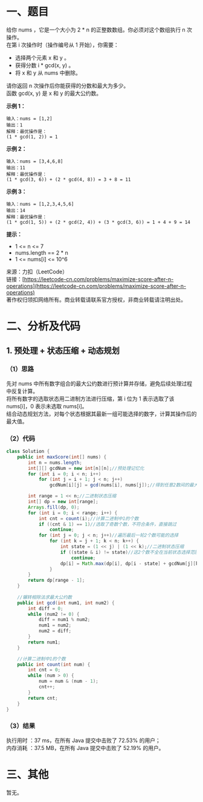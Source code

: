 # 一、题目
给你 nums ，它是一个大小为 2 * n 的正整数数组。你必须对这个数组执行 n 次操作。     
在第 i 次操作时（操作编号从 1 开始），你需要：     
- 选择两个元素 x 和 y 。
- 获得分数 i * gcd(x, y) 。
- 将 x 和 y 从 nums 中删除。
        
请你返回 n 次操作后你能获得的分数和最大为多少。      
函数 gcd(x, y) 是 x 和 y 的最大公约数。       
      
**示例 1：**      
```
输入：nums = [1,2]
输出：1
解释：最优操作是：
(1 * gcd(1, 2)) = 1
```
**示例 2：**    
```
输入：nums = [3,4,6,8]
输出：11
解释：最优操作是：
(1 * gcd(3, 6)) + (2 * gcd(4, 8)) = 3 + 8 = 11
```
**示例 3：**     
```
输入：nums = [1,2,3,4,5,6]
输出：14
解释：最优操作是：
(1 * gcd(1, 5)) + (2 * gcd(2, 4)) + (3 * gcd(3, 6)) = 1 + 4 + 9 = 14
```
**提示：**    
- 1 <= n <= 7
- nums.length == 2 * n
- 1 <= nums[i] <= 10^6
       
来源：力扣（LeetCode）     
链接：[https://leetcode-cn.com/problems/maximize-score-after-n-operations](https://leetcode-cn.com/problems/maximize-score-after-n-operations)     
著作权归领扣网络所有。商业转载请联系官方授权，非商业转载请注明出处。     
# 二、分析及代码    
## 1. 预处理 + 状态压缩 + 动态规划
### （1）思路
先对 nums 中所有数字组合的最大公约数进行预计算并存储，避免后续处理过程中反复计算。     
将所有数字的选取状态用二进制方法进行压缩，第 i 位为 1 表示选取了该 nums[i]，0 表示未选取 nums[i]。     
结合动态规划方法，对每个状态根据其最新一组可能选择的数字，计算其操作后的最大值。       
### （2）代码
```java
class Solution {
    public int maxScore(int[] nums) {
        int n = nums.length;
        int[][] gcdNum = new int[n][n];//预处理记忆化
        for (int i = 0; i < n; i++)
            for (int j = i + 1; j < n; j++)
                gcdNum[i][j] = gcd(nums[i], nums[j]);//得到任意2数间的最大公约数

        int range = 1 << n;//二进制状态压缩
        int[] dp = new int[range];
        Arrays.fill(dp, 0);
        for (int i = 0; i < range; i++) {
            int cnt = count(i);//计算二进制中1的个数
            if ((cnt & 1) == 1)//选取了奇数个数，不符合条件，直接跳过
                continue;
            for (int j = 0; j < n; j++)//遍历最后一轮2个数可能的选择
                for (int k = j + 1; k < n; k++) {
                    int state = (1 << j) | (1 << k);//二进制状态压缩
                    if ((state & i) != state)//这2个数不全在当前状态选择范围内，跳过
                        continue;
                    dp[i] = Math.max(dp[i], dp[i - state] + gcdNum[j][k] * (cnt >> 1));//动态规划
                }
        }
        return dp[range - 1];
    }
    
    //辗转相除法求最大公约数
    public int gcd(int num1, int num2) {
        int diff = 0;
        while (num2 != 0) {
            diff = num1 % num2;
            num1 = num2;
            num2 = diff;
        }
        return num1;
    }

    //计算二进制中1的个数
    public int count(int num) {
        int cnt = 0;
        while (num > 0) {
            num = num & (num - 1);
            cnt++;
        }
        return cnt;
    }
}
```
### （3）结果
执行用时 ：37 ms，在所有 Java 提交中击败了 72.53% 的用户；    
内存消耗 ：37.5 MB，在所有 Java 提交中击败了 52.19% 的用户。      
# 三、其他
暂无。  
